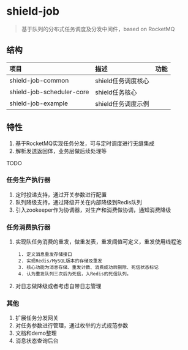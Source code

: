 # shield-job

> 基于队列的分布式任务调度及分发中间件，based on RocketMQ

## 结构

| 项目 | 描述 | 功能 |
|  :------ |  :------ |  :------ |
| shield-job-common | shield任务调度核心 | 
| shield-job-scheduler-core | shield任务核心 |
| shield-job-example | shield任务调度示例 |

## 特性
1. 基于RocketMQ实现任务分发，可与定时调度进行无缝集成
2. 解析发送返回体，业务层做后续处理等

TODO
### 任务生产执行器
1. 定时投递支持，通过开关参数进行配置
2. 队列降级支持，通过降级开关在内部降级到Redis队列
3. 引入zookeeper作为协调器，对生产和消费做协调，通知消费降级
### 任务消费执行器
1. 实现队任务消费的重发，做重发表，重发阈值可定义，重发使用线程池

        1. 定义消息重发存储接口
        2. 实现Redis/MySQL版本的存储及重发
        3. 核心功能为消息存储、重发计数、消费成功后删除、死信状态标记
        4. 认为重发队列三次后为死信，入Redis的死信队列。
    
2. 对日志做降级或者考虑自带日志管理
### 其他
1. 扩展任务分发网关
2. 对任务参数进行管理，通过枚举的方式规范参数
3. 文档和demo整理
4. 消息状态查询后台